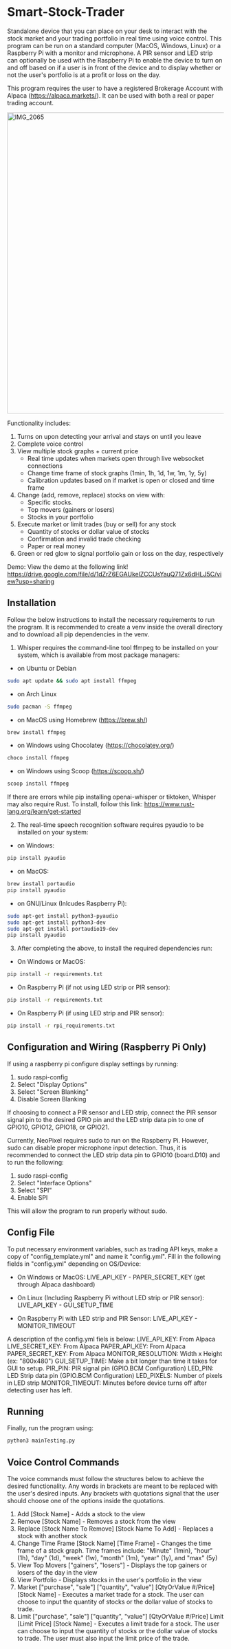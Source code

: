 # Smart-Stock-Trader
Standalone device that you can place on your desk to interact with the stock market and your trading portfolio in real time using voice control. This program can be run on a standard computer (MacOS, Windows, Linux) or a Raspberry Pi with a monitor and microphone. A PIR sensor and LED strip can optionally be used with the Raspberry Pi to enable the device to turn on and off based on if a user is in front of the device and to display whether or not the user's portfolio is at a profit or loss on the day. 

This program requires the user to have a registered Brokerage Account with Alpaca (https://alpaca.markets/). It can be used with both a real or paper trading account.

<img width=700 alt="IMG_2065" src="https://github.com/AdamEbrahim/Smart-Stock-Trader/assets/110650531/8f93b03c-5569-42f6-bade-953c73c827ce">

Functionality includes:
1. Turns on upon detecting your arrival and stays on until you leave
2. Complete voice control
3. View multiple stock graphs + current price
    - Real time updates when markets open through live websocket connections
    - Change time frame of stock graphs (1min, 1h, 1d, 1w, 1m, 1y, 5y)
    - Calibration updates based on if market is open or closed and time frame
4. Change (add, remove, replace) stocks on view with:
    - Specific stocks.
    - Top movers (gainers or losers)
    - Stocks in your portfolio
5. Execute market or limit trades (buy or sell) for any stock
    - Quantity of stocks or dollar value of stocks
    - Confirmation and invalid trade checking
    - Paper or real money
6. Green or red glow to signal portfolio gain or loss on the day, respectively


Demo:
View the demo at the following link! https://drive.google.com/file/d/1dZrZ6EGAUkelZCCUsYauQ71Zx6dHLJ5C/view?usp=sharing


## Installation
Follow the below instructions to install the necessary requirements to run the program. It is recommended to create a venv inside the overall directory and to download all pip dependencies in the venv. 

1. Whisper requires the command-line tool ffmpeg to be installed on your system, which is available from most package managers:

- on Ubuntu or Debian

```bash
sudo apt update && sudo apt install ffmpeg
```

- on Arch Linux

```bash
sudo pacman -S ffmpeg
```

- on MacOS using Homebrew (https://brew.sh/)

```bash
brew install ffmpeg
```

- on Windows using Chocolatey (https://chocolatey.org/)

```bash
choco install ffmpeg
```

- on Windows using Scoop (https://scoop.sh/)

```bash
scoop install ffmpeg
```


If there are errors while pip installing openai-whisper or tiktoken, Whisper may also require Rust. To install, follow this link: https://www.rust-lang.org/learn/get-started


2. The real-time speech recognition software requires pyaudio to be installed on your system:

- on Windows:

```bash
pip install pyaudio
```

- on MacOS:

```bash
brew install portaudio
pip install pyaudio
```

- on GNU/Linux (Inlcudes Raspberry Pi):

```bash
sudo apt-get install python3-pyaudio
sudo apt-get install python3-dev
sudo apt-get install portaudio19-dev
pip install pyaudio
```


3. After completing the above, to install the required dependencies run: 

- On Windows or MacOS:
```bash
pip install -r requirements.txt
```

- On Raspberry Pi (if not using LED strip or PIR sensor):
```bash
pip install -r requirements.txt
```

- On Raspberry Pi (if using LED strip and PIR sensor):
```bash
pip install -r rpi_requirements.txt
```

## Configuration and Wiring (Raspberry Pi Only)
If using a raspberry pi configure display settings by running:

1. sudo raspi-config
2. Select "Display Options"
3. Select "Screen Blanking"
4. Disable Screen Blanking

If choosing to connect a PIR sensor and LED strip, connect the PIR sensor signal pin to the desired GPIO pin and the LED strip data pin to one of GPIO10, GPIO12, GPIO18, or GPIO21.

Currently, NeoPixel requires sudo to run on the Raspberry Pi. However, sudo can disable proper microphone input detection. Thus, it is recommended to connect the LED strip data pin to GPIO10 (board.D10) and to run the following:

1. sudo raspi-config
2. Select "Interface Options"
3. Select "SPI"
4. Enable SPI

This will allow the program to run properly without sudo.

## Config File
To put necessary environment variables, such as trading API keys, make a copy of "config_template.yml" and name it "config.yml". Fill in the following fields in "config.yml" depending on OS/Device:

- On Windows or MacOS:
LIVE_API_KEY - PAPER_SECRET_KEY (get through Alpaca dashboard)

- On Linux (Including Raspberry Pi without LED strip or PIR sensor):
LIVE_API_KEY - GUI_SETUP_TIME

- On Raspberry Pi with LED strip and PIR Sensor:
LIVE_API_KEY - MONITOR_TIMEOUT

A description of the config.yml fiels is below:
LIVE_API_KEY: From Alpaca
LIVE_SECRET_KEY: From Alpaca
PAPER_API_KEY: From Alpaca
PAPER_SECRET_KEY: From Alpaca
MONITOR_RESOLUTION: Width x Height (ex: "800x480")
GUI_SETUP_TIME: Make a bit longer than time it takes for GUI to setup.
PIR_PIN: PIR signal pin (GPIO.BCM Configuration)
LED_PIN: LED Strip data pin (GPIO.BCM Configuration)
LED_PIXELS: Number of pixels in LED strip
MONITOR_TIMEOUT: Minutes before device turns off after detecting user has left.

## Running
Finally, run the program using:

```bash
python3 mainTesting.py
```

## Voice Control Commands
The voice commands must follow the structures below to achieve the desired functionality. Any words in brackets are meant to be replaced with the user's desired inputs. Any brackets with quotations signal that the user should choose one of the options inside the quotations.

1. Add [Stock Name] - Adds a stock to the view
2. Remove [Stock Name] - Removes a stock from the view
3. Replace [Stock Name To Remove] [Stock Name To Add] - Replaces a stock with another stock
4. Change Time Frame [Stock Name] [Time Frame] - Changes the time frame of a stock graph. Time frames include: "Minute" (1min), "hour" (1h), "day" (1d), "week" (1w), "month" (1m), "year" (1y), and "max" (5y)
5. View Top Movers ["gainers", "losers"] - Displays the top gainers or losers of the day in the view
6. View Portfolio - Displays stocks in the user's portfolio in the view
7. Market ["purchase", "sale"] ["quantity", "value"] [QtyOrValue #/Price] [Stock Name] - Executes a market trade for a stock. The user can choose to input the quantity of stocks or the dollar value of stocks to trade. 
8. Limit ["purchase", "sale"] ["quantity", "value"] [QtyOrValue #/Price] Limit [Limit Price] [Stock Name] - Executes a limit trade for a stock. The user can choose to input the quantity of stocks or the dollar value of stocks to trade. The user must also input the limit price of the trade.
